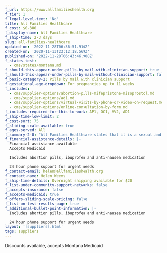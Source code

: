 ```yaml
---
f_url: https://www.allfamilieshealth.org
f_tier: 1
f_legal-level-text: 'No'
title: All Families Healthcare
f_cost: $0-300
f_display-name: All Families Healthcare
f_ship-time: 2-3 days
slug: all-families-healthcare
updated-on: '2022-11-28T06:36:51.916Z'
created-on: '2020-11-13T23:12:18.569Z'
published-on: '2022-11-28T06:43:46.908Z'
f_states-test:
  - cms/states/montana.md
f_should-this-appear-under-pills-by-mail-with-clinician-support: true
f_should-this-appear-under-pills-by-mail-without-clinician-support: false
f_basic-category-2: Pills by mail with clinician support
f_gestational-age-dropdown: For pregnancies up to 11 weeks
f_includes:
  - cms/supplier-options/abortion-pills-mifepristone-misoprostol.md
  - cms/supplier-options/ad1.md
  - cms/supplier-options/virtual-visits-by-phone-or-video-on-request.md
  - cms/supplier-options/online-consultation-by-form.md
f_includes-required-for-this-to-work: AP1, OC1, VV2, AD1
f_ship-time-low-limit: 2
f_cost-sort: 75
f_sliding-scale-available: true
f_ages-served: All
f_summary-2-0: "All Families Healthcare states that it is a sexual and reproductive health clinic in Northwest Montana. In addition to general reproductive health services, we offer in office abortions to 12 weeks, and medication abortion to 11 weeks from last menstrual period, including by mail. Financial assistance available. Please inquire.\_We look forward to serving you.\n\n‍"
f_financial-assistance-details: |-
  Financial assistance available  
  Accepts Medicaid

  Includes abortion pills, ibuprofen and anti-nausea medication

  24 hour phone support for urgent needs
f_contact-email: helen@allfamilieshealth.org
f_contact-name: Helen Weems
f_ship-time-details: Overnight shipping available for $20
f_list-under-community-support-networks: false
f_accepts-insurance: false
f_accepts-medicaid: true
f_offers-sliding-scale-pricing: false
f_list-on-test-results-page: true
f_additional-bullet-point-information: |-
  Includes abortion pills, ibuprofen and anti-nausea medication

  24 hour phone support for urgent needs
layout: '[suppliers].html'
tags: suppliers
---
```


Discounts available, accepts Montana Medicaid
